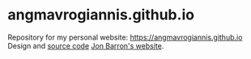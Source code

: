# angmavrogiannis.github.io
Repository for my personal website: https://angmavrogiannis.github.io
Design and [source code](https://github.com/jonbarron/jonbarron_website) [Jon Barron's website](https://jonbarron.info).